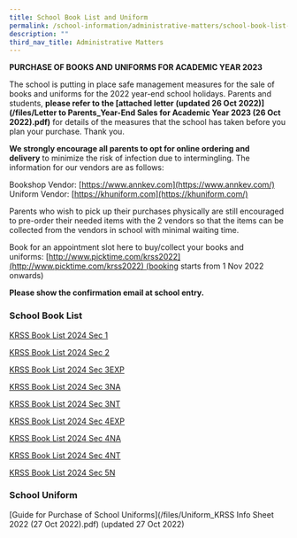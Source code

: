 ```yaml
---
title: School Book List and Uniform
permalink: /school-information/administrative-matters/school-book-list-uniform/
description: ""
third_nav_title: Administrative Matters
---
```

**PURCHASE OF BOOKS AND UNIFORMS FOR ACADEMIC YEAR 2023**

The school is putting in place safe management measures for the sale of books and uniforms for the 2022 year-end school holidays. Parents and students, **please refer to the [attached letter (updated 26 Oct 2022)](/files/Letter to Parents_Year-End Sales for Academic Year 2023 (26 Oct 2022).pdf)** for details of the measures that the school has taken before you plan your purchase. Thank you.

**We strongly encourage all parents to opt for online ordering and delivery** to minimize the risk of infection due to intermingling. The information for our vendors are as follows:

Bookshop Vendor: [https://www.annkev.com](https://www.annkev.com/)  
Uniform Vendor: [https://khuniform.com](https://khuniform.com/)

Parents who wish to pick up their purchases physically are still encouraged to pre-order their needed items with the 2 vendors so that the items can be collected from the vendors in school with minimal waiting time.

Book for an appointment slot here to buy/collect your books and uniforms: [http://www.picktime.com/krss2022](http://www.picktime.com/krss2022) (booking starts from 1 Nov 2022 onwards)

**Please show the confirmation email at school entry.**

### School Book List

[KRSS Book List 2024 Sec 1](/files/krss%20book%20list%202024%20sec1.pdf)

[KRSS Book List 2024 Sec 2](/files/krss%20book%20list%202024%20sec2.pdf)

[KRSS Book List 2024 Sec 3EXP](/files/krss%20book%20list%202024%203exp.pdf)

[KRSS Book List 2024 Sec 3NA](/files/krss%20book%20list%202024%203na.pdf)

[KRSS Book List 2024 Sec 3NT](/files/krss%20book%20list%202024%203nt.pdf)

[KRSS Book List 2024 Sec 4EXP](/files/krss%20book%20list%202024%204exp.pdf)

[KRSS Book List 2024 Sec 4NA](/files/krss%20book%20list%202024%204na.pdf)

[KRSS Book List 2024 Sec 4NT](/files/krss%20book%20list%202024%204nt.pdf)

[KRSS Book List 2024 Sec 5N](/files/krss%20book%20list%202024%205n.pdf)


### School Uniform

[Guide for Purchase of School Uniforms](/files/Uniform_KRSS Info Sheet 2022 (27 Oct 2022).pdf) (updated 27 Oct 2022)